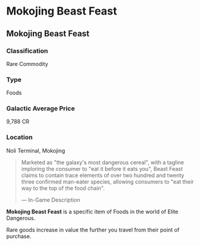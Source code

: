 # Mokojing Beast Feast
## Mokojing Beast Feast

### Classification

Rare Commodity

### Type

Foods

### Galactic Average Price

9,788 CR

### Location

Noli Terminal, Mokojing

> 
> 
> Marketed as "the galaxy's most dangerous cereal", with a tagline imploring the consumer to "eat it before it eats you", Beast Feast claims to contain trace elements of over two hundred and twenty three confirmed man-eater species, allowing consumers to "eat their way to the top of the food chain".
> 
> 
> — In-Game Description
> 

**Mokojing Beast Feast** is a specific item of Foods in the world of Elite Dangerous.

Rare goods increase in value the further you travel from their point of purchase.